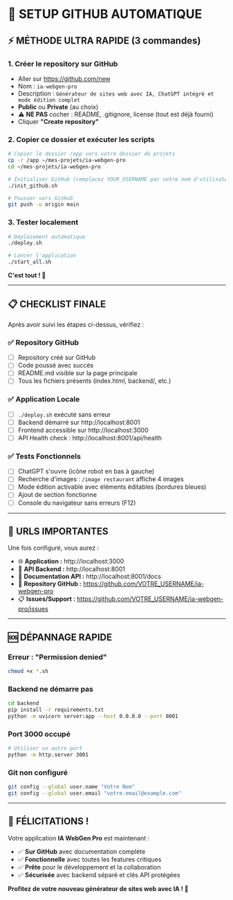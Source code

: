 # 🚀 **SETUP GITHUB AUTOMATIQUE**

## ⚡ **MÉTHODE ULTRA RAPIDE** (3 commandes)

### 1. **Créer le repository sur GitHub**
- Aller sur https://github.com/new  
- Nom : `ia-webgen-pro`
- Description : `Générateur de sites web avec IA, ChatGPT intégré et mode édition complet`
- **Public** ou **Private** (au choix)
- ⚠️ **NE PAS** cocher : README, .gitignore, license (tout est déjà fourni)
- Cliquer **"Create repository"**

### 2. **Copier ce dossier et exécuter les scripts**
```bash
# Copier le dossier /app vers votre dossier de projets
cp -r /app ~/mes-projets/ia-webgen-pro
cd ~/mes-projets/ia-webgen-pro

# Initialiser GitHub (remplacez YOUR_USERNAME par votre nom d'utilisateur GitHub)
./init_github.sh

# Pousser vers GitHub
git push -u origin main
```

### 3. **Tester localement**
```bash
# Déploiement automatique
./deploy.sh

# Lancer l'application
./start_all.sh
```

**C'est tout ! 🎉**

---

## 📋 **CHECKLIST FINALE**

Après avoir suivi les étapes ci-dessus, vérifiez :

### ✅ **Repository GitHub**
- [ ] Repository créé sur GitHub
- [ ] Code poussé avec succès  
- [ ] README.md visible sur la page principale
- [ ] Tous les fichiers présents (index.html, backend/, etc.)

### ✅ **Application Locale** 
- [ ] `./deploy.sh` exécuté sans erreur
- [ ] Backend démarré sur http://localhost:8001
- [ ] Frontend accessible sur http://localhost:3000
- [ ] API Health check : http://localhost:8001/api/health

### ✅ **Tests Fonctionnels**
- [ ] ChatGPT s'ouvre (icône robot en bas à gauche)
- [ ] Recherche d'images : `/image restaurant` affiche 4 images
- [ ] Mode édition activable avec éléments éditables (bordures bleues)
- [ ] Ajout de section fonctionne
- [ ] Console du navigateur sans erreurs (F12)

---

## 🎯 **URLS IMPORTANTES**

Une fois configuré, vous aurez :

- 🌐 **Application :** http://localhost:3000
- 🔧 **API Backend :** http://localhost:8001  
- 📖 **Documentation API :** http://localhost:8001/docs
- 📱 **Repository GitHub :** https://github.com/VOTRE_USERNAME/ia-webgen-pro
- 📋 **Issues/Support :** https://github.com/VOTRE_USERNAME/ia-webgen-pro/issues

---

## 🆘 **DÉPANNAGE RAPIDE**

### Erreur : "Permission denied"
```bash
chmod +x *.sh
```

### Backend ne démarre pas
```bash
cd backend
pip install -r requirements.txt
python -m uvicorn server:app --host 0.0.0.0 --port 8001
```

### Port 3000 occupé
```bash
# Utiliser un autre port
python -m http.server 3001
```

### Git non configuré
```bash
git config --global user.name "Votre Nom"
git config --global user.email "votre.email@example.com"
```

---

## 🎉 **FÉLICITATIONS !**

Votre application **IA WebGen Pro** est maintenant :
- ✅ **Sur GitHub** avec documentation complète
- ✅ **Fonctionnelle** avec toutes les features critiques  
- ✅ **Prête** pour le développement et la collaboration
- ✅ **Sécurisée** avec backend séparé et clés API protégées

**Profitez de votre nouveau générateur de sites web avec IA ! 🚀**